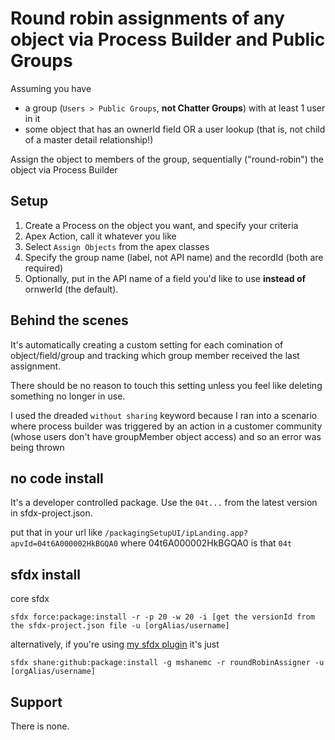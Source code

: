 # Round robin assignments of any object via Process Builder and Public Groups

Assuming you have

* a group (`Users > Public Groups`, **not Chatter Groups**) with at least 1 user in it
* some object that has an ownerId field OR a user lookup (that is, not child of a master detail relationship!)

Assign the object to members of the group, sequentially ("round-robin") the object via Process Builder

## Setup

1. Create a Process on the object you want, and specify your criteria
2. Apex Action, call it whatever you like
3. Select `Assign Objects` from the apex classes
4. Specify the group name (label, not API name) and the recordId (both are required)
5. Optionally, put in the API name of a field you'd like to use **instead of** ornwerId (the default).

## Behind the scenes

It's automatically creating a custom setting for each comination of object/field/group and tracking which group member received the last assignment.

There should be no reason to touch this setting unless you feel like deleting something no longer in use.

I used the dreaded `without sharing` keyword because I ran into a scenario where process builder was triggered by an action in a customer community (whose users don't have groupMember object access) and so an error was being thrown

## no code install

It's a developer controlled package.  Use the `04t...` from the latest version in sfdx-project.json.

put that in your url like `/packagingSetupUI/ipLanding.app?apvId=04t6A000002HkBGQA0` where 04t6A000002HkBGQA0 is that `04t`

## sfdx install

core sfdx

`sfdx force:package:install -r -p 20 -w 20 -i [get the versionId from the sfdx-project.json file -u [orgAlias/username]`

alternatively, if you're using [my sfdx plugin](https://github.com/mshanemc/shane-sfdx-plugins) it's just

`sfdx shane:github:package:install -g mshanemc -r roundRobinAssigner -u [orgAlias/username]`

## Support

There is none.